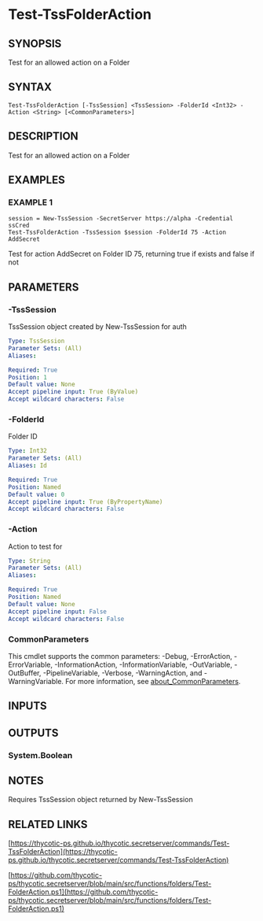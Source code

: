 # Test-TssFolderAction

## SYNOPSIS
Test for an allowed action on a Folder

## SYNTAX

```
Test-TssFolderAction [-TssSession] <TssSession> -FolderId <Int32> -Action <String> [<CommonParameters>]
```

## DESCRIPTION
Test for an allowed action on a Folder

## EXAMPLES

### EXAMPLE 1
```
session = New-TssSession -SecretServer https://alpha -Credential ssCred
Test-TssFolderAction -TssSession $session -FolderId 75 -Action AddSecret
```

Test for action AddSecret on Folder ID 75, returning true if exists and false if not

## PARAMETERS

### -TssSession
TssSession object created by New-TssSession for auth

```yaml
Type: TssSession
Parameter Sets: (All)
Aliases:

Required: True
Position: 1
Default value: None
Accept pipeline input: True (ByValue)
Accept wildcard characters: False
```

### -FolderId
Folder ID

```yaml
Type: Int32
Parameter Sets: (All)
Aliases: Id

Required: True
Position: Named
Default value: 0
Accept pipeline input: True (ByPropertyName)
Accept wildcard characters: False
```

### -Action
Action to test for

```yaml
Type: String
Parameter Sets: (All)
Aliases:

Required: True
Position: Named
Default value: None
Accept pipeline input: False
Accept wildcard characters: False
```

### CommonParameters
This cmdlet supports the common parameters: -Debug, -ErrorAction, -ErrorVariable, -InformationAction, -InformationVariable, -OutVariable, -OutBuffer, -PipelineVariable, -Verbose, -WarningAction, and -WarningVariable. For more information, see [about_CommonParameters](http://go.microsoft.com/fwlink/?LinkID=113216).

## INPUTS

## OUTPUTS

### System.Boolean
## NOTES
Requires TssSession object returned by New-TssSession

## RELATED LINKS

[https://thycotic-ps.github.io/thycotic.secretserver/commands/Test-TssFolderAction](https://thycotic-ps.github.io/thycotic.secretserver/commands/Test-TssFolderAction)

[https://github.com/thycotic-ps/thycotic.secretserver/blob/main/src/functions/folders/Test-FolderAction.ps1](https://github.com/thycotic-ps/thycotic.secretserver/blob/main/src/functions/folders/Test-FolderAction.ps1)

